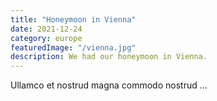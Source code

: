 ```yaml
---
title: "Honeymoon in Vienna"
date: 2021-12-24
category: europe
featuredImage: "/vienna.jpg"
description: We had our honeymoon in Vienna.
---
```


Ullamco et nostrud magna commodo nostrud ...